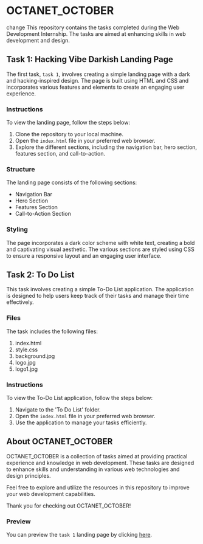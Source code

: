 # OCTANET_OCTOBER
change
This repository contains the tasks completed during the Web Development Internship. The tasks are aimed at enhancing skills in web development and design.

## Task 1: Hacking Vibe Darkish Landing Page

The first task, `task 1`, involves creating a simple landing page with a dark and hacking-inspired design. The page is built using HTML and CSS and incorporates various features and elements to create an engaging user experience.

### Instructions

To view the landing page, follow the steps below:

1. Clone the repository to your local machine.
2. Open the `index.html` file in your preferred web browser.
3. Explore the different sections, including the navigation bar, hero section, features section, and call-to-action.

### Structure

The landing page consists of the following sections:

- Navigation Bar
- Hero Section
- Features Section
- Call-to-Action Section

### Styling

The page incorporates a dark color scheme with white text, creating a bold and captivating visual aesthetic. The various sections are styled using CSS to ensure a responsive layout and an engaging user interface.

## Task 2: To Do List

This task involves creating a simple To-Do List application. The application is designed to help users keep track of their tasks and manage their time effectively.

### Files

The task includes the following files:

1. index.html
2. style.css
3. background.jpg
4. logo.jpg
5. logo1.jpg

### Instructions

To view the To-Do List application, follow the steps below:

1. Navigate to the 'To Do List' folder.
2. Open the `index.html` file in your preferred web browser.
3. Use the application to manage your tasks efficiently.

## About OCTANET_OCTOBER

OCTANET_OCTOBER is a collection of tasks aimed at providing practical experience and knowledge in web development. These tasks are designed to enhance skills and understanding in various web technologies and design principles.

Feel free to explore and utilize the resources in this repository to improve your web development capabilities.

Thank you for checking out OCTANET_OCTOBER!

### Preview

You can preview the `task 1` landing page by clicking [here](https://moinmairaj.github.io/OCTANET_OCTOBER/).
